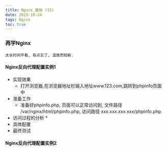 ```yaml
---
title: Nginx_基础 (15)
date: 2019-10-24
tags: Nginx
toc: true
---
```


### 再学Nginx
    太长时间不看, 有点忘了, 温故而知新.

<!-- more -->

#### Nginx反向代理配置实例1
- 实现效果<div id="id1"></div>
    * 打开浏览器,在浏览器地址栏输入地址www.123.com,跳转到phpinfo页面中
- 准备工作
    * 准备好phpinfo.php, 页面可以正常访问到, 文件路径 /var/nginx/html/phpinfo.php, 访问路径 xxx.xxx.xxx.xxx/phpinfo.php
- 访问过程的分析
    * 
- 具体配置
- 最终测试

#### Nginx反向代理配置实例2
